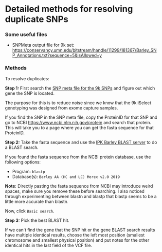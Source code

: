 # Detailed methods for resolving duplicate SNPs

### Some useful files

- SNPMeta output file for 9k set: https://conservancy.umn.edu/bitstream/handle/11299/181367/Barley_SNP_Annotations.txt?sequence=5&isAllowed=y

### Methods

To resolve duplicates:

**Step 1:** First search the [SNP meta file for the 9k SNPs](https://conservancy.umn.edu/bitstream/handle/11299/181367/Barley_SNP_Annotations.txt?sequence=5&isAllowed=y) and figure out which gene the SNP is located.

The purpose for this is to reduce noise since we know that the 9k iSelect genotyping was designed from exome capture samples.

If you find the SNP in the SNP meta file, copy the ProteinID for that SNP and go to NCBI https://www.ncbi.nlm.nih.gov/protein and search that protein. This will take you to a page where you can get the fasta sequence for that ProteinID.

**Step 2:** Take the fasta sequence and use the [IPK Barley BLAST server](https://webblast.ipk-gatersleben.de/barley_ibsc/) to do a BLAST search.

If you found the fasta sequence from the NCBI protein database, use the following options:

- Program: `blastp`
- Database(s): `Barley AA (HC and LC) Morex v2.0 2019`

**Note:** Directly pasting the fasta sequence from NCBI may introduce weird spaces, make sure you remove these before searching. I also noticed through experimenting between blastn and blastp that blastp seems to be a little more accurate than blastn.

Now, click `Basic search`.

**Step 3:** Pick the best BLAST hit.

If we can't find the gene that the SNP hit or the gene BLAST search results have multiple identical results, choose the left most position (smallest chromosome and smallest physical position) and put notes for the other identical hits in the last field of the VCF file.
